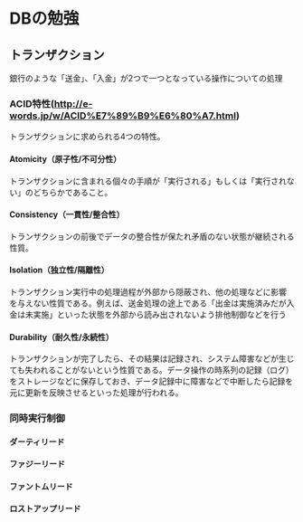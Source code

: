 # DBの勉強

## トランザクション
銀行のような「送金」、「入金」が2つで一つとなっている操作についての処理

### ACID特性(http://e-words.jp/w/ACID%E7%89%B9%E6%80%A7.html)
トランザクションに求められる4つの特性。

#### Atomicity（原子性/不可分性）
トランザクションに含まれる個々の手順が「実行される」もしくは「実行されない」のどちらかであること。

#### Consistency（一貫性/整合性）
トランザクションの前後でデータの整合性が保たれ矛盾のない状態が継続される性質。

#### Isolation（独立性/隔離性）
トランザクション実行中の処理過程が外部から隠蔽され、他の処理などに影響を与えない性質である。例えば、送金処理の途上である「出金は実施済みだが入金は未実施」といった状態を外部から読み出されないよう排他制御などを行う

#### Durability（耐久性/永続性）
トランザクションが完了したら、その結果は記録され、システム障害などが生じても失われることがないという性質である。データ操作の時系列の記録（ログ）をストレージなどに保存しておき、データ記録中に障害などで中断したら記録を元に更新を反映させるといった処理が行われる。


### 同時実行制御
#### ダーティリード
#### ファジーリード
#### ファントムリード
#### ロストアップリード